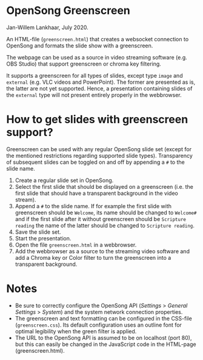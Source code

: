 # OpenSong Greenscreen

Jan-Willem Lankhaar, July 2020.

An HTML-file (`greenscreen.html`) that creates a websocket connection to OpenSong and formats the slide show with a greenscreen.

The webpage can be used as a source in video streaming software (e.g. OBS Studio) that support greenscreen or chroma key filtering.

It supports a greenscreen for all types of slides, except type `image` and `external` (e.g. VLC videos and PowerPoint). The former are presented as is, the latter are not yet supported. Hence, a presentation containing slides of the `external` type will not present entirely properly in the webbrowser.

# How to get slides with greenscreen support?

Greenscreen can be used with any regular OpenSong slide set (except for the mentioned restrictions regarding supported slide types). Transparency of subsequent slides can be toggled on and off by appending a `#` to the slide name.
1. Create a regular slide set in OpenSong.
2. Select the first slide that should be displayed on a greenscreen (i.e. the first slide that should have a transparent background in the video stream).
3. Append a `#` to the slide name. If for example the first slide with greenscreen should be `Welcome`, its name should be changed to `Welcome#` and if the first slide after it without greenscreen should be `Scripture reading` the name of the latter should be changed to `Scripture reading`.
4. Save the slide set.
5. Start the presentation.
6. Open the file `greenscreen.html` in a webbrowser.
7. Add the webbrowser as a source to the streaming video software and add a Chroma key or Color filter to turn the greenscreen into a transparent background.

# Notes

- Be sure to correctly configure the OpenSong API (*Settings* > *General Settings* > *System*) and the system network connection properties.
- The greenscreen and text formatting can be configured in the CSS-file (`greenscreen.css`). Its default configuration uses an outline font for optimal legibility when the green filter is applied. 
- The URL to the OpenSong API is assumed to be on localhost (port 80), but this can easily be changed in the JavaScript code in the HTML-page (greenscreen.html). 
